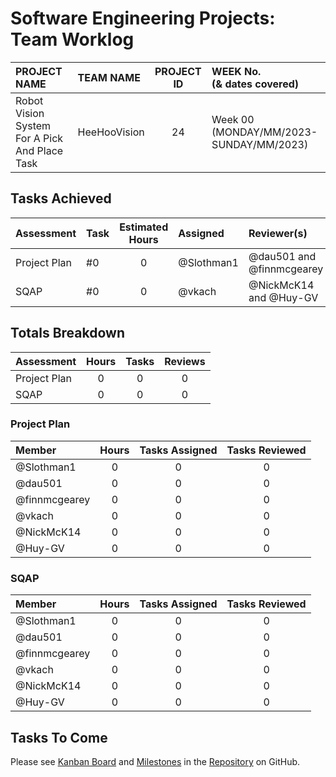 <link rel="stylesheet" href="../styles/worklog.css" type="text/css">

# Software Engineering Projects: Team Worklog
<!--
	Author: @dau501
	Editor(s):
	Year: 2023
-->

|PROJECT NAME|TEAM NAME|PROJECT ID|WEEK No.<br/>(&amp; dates covered)|
|:-|:-|:-:|:-|
|Robot Vision System For A Pick And Place Task|HeeHooVision|24|Week 00<br/>(MONDAY/MM/2023-SUNDAY/MM/2023)|

## Tasks Achieved
|Assessment|Task|Estimated Hours|Assigned|Reviewer(s)|
|:-|:-|:-:|:-|:-|
|Project Plan|#0|0|@Slothman1|@dau501 and @finnmcgearey|
|SQAP|#0|0|@vkach|@NickMcK14 and @Huy-GV|

<!--
> *[As a guide in estimating the time consider the following:]*
>
> *[Each team member should contribute equally, and time spent actually writing software should be about*
> *(10 hours x 6 team members) across 24 weeks,*\
> *Total time allocation for each student should not exceed 10 hours per week,*\
> *The total hours per activity should be feasible.]*
-->

<div class="page"/><!-- page break -->

## Totals Breakdown
|Assessment|Hours|Tasks|Reviews|
|:-|:-:|:-:|:-:|
|Project Plan|0|0|0|
|SQAP|0|0|0|

### Project Plan
|Member|Hours|Tasks Assigned|Tasks Reviewed|
|:-|:-:|:-:|:-:|
|@Slothman1|0|0|0|
|@dau501|0|0|0|
|@finnmcgearey|0|0|0|
|@vkach|0|0|0|
|@NickMcK14|0|0|0|
|@Huy-GV|0|0|0|

### SQAP
|Member|Hours|Tasks Assigned|Tasks Reviewed|
|:-|:-:|:-:|:-:|
|@Slothman1|0|0|0|
|@dau501|0|0|0|
|@finnmcgearey|0|0|0|
|@vkach|0|0|0|
|@NickMcK14|0|0|0|
|@Huy-GV|0|0|0|

<!--EASY COPY+PASTE ACCESS
@Slothman1
@dau501
@finnmcgearey
@vkach
@NickMcK14
@Huy-GV

is:pr is:closed sort:created-asc milestone:"Project Plan" assignee:Slothman1
is:pr is:closed sort:created-asc milestone:"Project Plan" assignee:dau501
is:pr is:closed sort:created-asc milestone:"Project Plan" assignee:finnmcgearey
is:pr is:closed sort:created-asc milestone:"Project Plan" assignee:vkach
is:pr is:closed sort:created-asc milestone:"Project Plan" assignee:NickMcK14
is:pr is:closed sort:created-asc milestone:"Project Plan" assignee:Huy-GV

is:pr is:closed sort:created-asc milestone:"Project Plan" reviewed-by:Slothman1 -assignee:Slothman1
is:pr is:closed sort:created-asc milestone:"Project Plan" reviewed-by:dau501 -assignee:dau501
is:pr is:closed sort:created-asc milestone:"Project Plan" reviewed-by:finnmcgearey -assignee:finnmcgearey
is:pr is:closed sort:created-asc milestone:"Project Plan" reviewed-by:vkach -assignee:vkach
is:pr is:closed sort:created-asc milestone:"Project Plan" reviewed-by:NickMcK14 -assignee:NickMcK14
is:pr is:closed sort:created-asc milestone:"Project Plan" reviewed-by:Huy-GV -assignee:Huy-GV
-->

## Tasks To Come
Please see [Kanban Board][board] and [Milestones][assessments] in the [Repository][repo] on GitHub.

<!-- Other URLs -->
[board]: <https://github.com/orgs/kanbanyte/projects/7?fullscreen=true>
[assessments]: <https://github.com/kanbanyte/sepa/milestones?direction=asc&sort=due_date&state=open>
[repo]: <https://github.com/kanbanyte/sepa>
